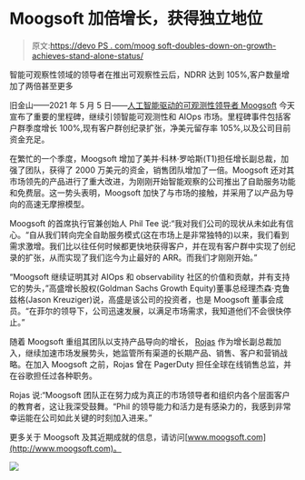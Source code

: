 # Moogsoft 加倍增长，获得独立地位

> 原文:[https://devo PS . com/moog soft-doubles-down-on-growth-achieves-stand-alone-status/](https://devops.com/moogsoft-doubles-down-on-growth-achieves-stand-alone-status/)

智能可观察性领域的领导者在推出可观察性云后，NDRR 达到 105%,客户数量增加了两倍甚至更多

旧金山——2021 年 5 月 5 日——[人工智能驱动的可观测性领导者 Moogsoft](http://www.moogsoft.com) 今天宣布了重要的里程碑，继续引领智能可观测性和 AIOps 市场。里程碑事件包括客户群季度增长 100%,现有客户群创纪录扩张，净美元留存率 105%,以及公司目前资金充足。

在繁忙的一个季度，Moogsoft 增加了美并·科林·罗哈斯(T1)担任增长副总裁，加强了团队，获得了 2000 万美元的资金，销售团队增加了一倍。Moogsoft 还对其市场领先的产品进行了重大改进，为刚刚开始智能观察的公司推出了自助服务功能和免费层。这一势头表明，Moogsoft 加快了与市场的接触，并采用了以产品为导向的高速无摩擦模型。

Moogsoft 的首席执行官兼创始人 Phil Tee 说:“我对我们公司的现状从未如此有信心。“自从我们转向完全自助服务模式(这在市场上是非常独特的)以来，我们看到需求激增。我们比以往任何时候都更快地获得客户，并在现有客户群中实现了创纪录的扩张，从而实现了我们迄今为止最好的 ARR。而我们才刚刚开始。”

“Moogsoft 继续证明其对 AIOps 和 observability 社区的价值和贡献，并有支持它的势头，”高盛增长股权(Goldman Sachs Growth Equity)董事总经理杰森·克鲁兹格(Jason Kreuziger)说，高盛是该公司的投资者，也是 Moogsoft 董事会成员。“在菲尔的领导下，公司迅速发展，以满足市场需求，我知道他们不会很快停止。”

随着 Moogsoft 重组其团队以支持产品导向的增长， [Rojas](https://www.linkedin.com/in/minamicoirin/) 作为增长副总裁加入，继续加速市场发展势头，她监管所有渠道的长期产品、销售、客户和营销战略。在加入 Moogsoft 之前，Rojas 曾在 PagerDuty 担任全球在线销售总监，并在谷歌担任过各种职务。

Rojas 说:“Moogsoft 团队正在努力成为真正的市场领导者和组织内各个层面客户的教育者，这让我深受鼓舞。“Phil 的领导能力和活力是有感染力的，我感到非常幸运能在公司如此关键的时刻加入进来。”

更多关于 Moogsoft 及其近期成就的信息，请访问[www.moogsoft.com](http://www.moogsoft.com)。

![](../Images/c15d147f16833aedd4075d208151ab39.png)